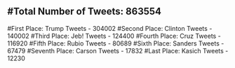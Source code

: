 #Total Number of Tweets: 863554 
---
#First Place: Trump Tweets - 304002
#Second Place: Clinton Tweets - 140002
#Third Place: Jeb! Tweets - 124400
#Fourth Place: Cruz Tweets - 116920
#Fifth Place: Rubio Tweets - 80689
#Sixth Place: Sanders Tweets - 67479
#Seventh Place: Carson Tweets - 17832
#Last Place: Kasich Tweets - 12230

